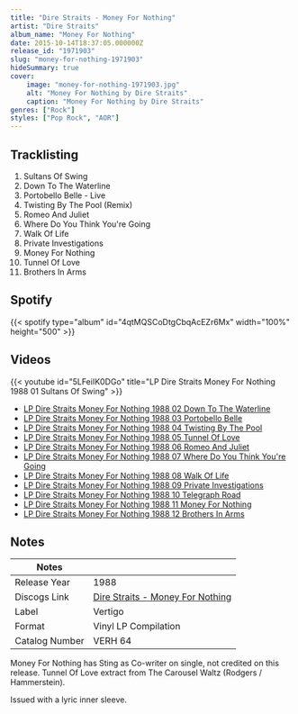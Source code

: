```yaml
---
title: "Dire Straits - Money For Nothing"
artist: "Dire Straits"
album_name: "Money For Nothing"
date: 2015-10-14T18:37:05.000000Z
release_id: "1971903"
slug: "money-for-nothing-1971903"
hideSummary: true
cover:
    image: "money-for-nothing-1971903.jpg"
    alt: "Money For Nothing by Dire Straits"
    caption: "Money For Nothing by Dire Straits"
genres: ["Rock"]
styles: ["Pop Rock", "AOR"]
---
```


## Tracklisting
1. Sultans Of Swing
2. Down To The Waterline
3. Portobello Belle - Live
4. Twisting By The Pool (Remix)
5. Romeo And Juliet
6. Where Do You Think You're Going
7. Walk Of Life
8. Private Investigations
9. Money For Nothing
10. Tunnel Of Love
11. Brothers In Arms


## Spotify
{{< spotify type="album" id="4qtMQSCoDtgCbqAcEZr6Mx" width="100%" height="500" >}}



## Videos
{{< youtube id="5LFeiIK0DGo" title="LP Dire Straits   Money For Nothing 1988   01   Sultans Of Swing" >}}
- [LP Dire Straits   Money For Nothing 1988   02   Down To The Waterline](https://www.youtube.com/watch?v=cOpT1zn-8dk)
- [LP Dire Straits   Money For Nothing 1988   03   Portobello Belle](https://www.youtube.com/watch?v=aTPug7iJuuM)
- [LP Dire Straits   Money For Nothing 1988   04   Twisting By The Pool](https://www.youtube.com/watch?v=-JjMeu-gEDk)
- [LP Dire Straits   Money For Nothing 1988   05   Tunnel Of Love](https://www.youtube.com/watch?v=F_vKtUwkGGM)
- [LP Dire Straits   Money For Nothing 1988   06   Romeo And Juliet](https://www.youtube.com/watch?v=U4r7YCxjKK8)
- [LP Dire Straits   Money For Nothing 1988   07   Where Do You Think You're Going](https://www.youtube.com/watch?v=0Dh0tca8urk)
- [LP Dire Straits   Money For Nothing 1988   08   Walk Of Life](https://www.youtube.com/watch?v=lHPbJLiroGs)
- [LP Dire Straits   Money For Nothing 1988   09   Private Investigations](https://www.youtube.com/watch?v=MgHMM81bH9s)
- [LP Dire Straits   Money For Nothing 1988   10   Telegraph Road](https://www.youtube.com/watch?v=CAkhL6_vHWE)
- [LP Dire Straits   Money For Nothing 1988   11   Money For Nothing](https://www.youtube.com/watch?v=SUx6BBJZWYM)
- [LP Dire Straits   Money For Nothing 1988   12   Brothers In Arms](https://www.youtube.com/watch?v=3rTFeY_VE54)

## Notes
| Notes          |             |
| ---------------| ----------- |
| Release Year   | 1988 |
| Discogs Link   | [Dire Straits - Money For Nothing](https://www.discogs.com/release/1971903-Dire-Straits-Money-For-Nothing) |
| Label          | Vertigo |
| Format         | Vinyl LP Compilation |
| Catalog Number | VERH 64 |

Money For Nothing has Sting as Co-writer on single, not credited on this release. Tunnel Of Love extract from The Carousel Waltz (Rodgers / Hammerstein).

Issued with a lyric inner sleeve.
